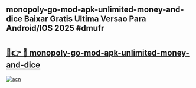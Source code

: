 ## monopoly-go-mod-apk-unlimited-money-and-dice Baixar Gratis Ultima Versao Para Android/IOS 2025 #dmufr

# <h2><a href="https://ainizakaria.my?title=monopoly-go-mod-apk-unlimited-money-and-dice&ref=20M">🔗👉 🔴 monopoly-go-mod-apk-unlimited-money-and-dice</a></h2>

[![acn](https://github.com/user-attachments/assets/0f9c940e-d8b0-45ae-aac7-cd30a18b3e1c)](https://ainizakaria.my?title=monopoly-go-mod-apk-unlimited-money-and-dice&ref=20M)

